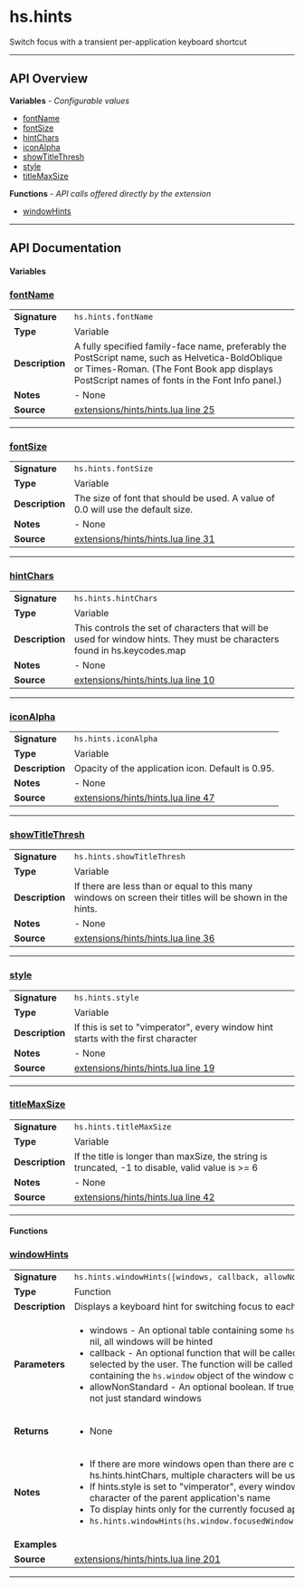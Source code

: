 # hs.hints

Switch focus with a transient per-application keyboard shortcut

---

## API Overview
**Variables** - _Configurable values_
 * [fontName](#fontname)
 * [fontSize](#fontsize)
 * [hintChars](#hintchars)
 * [iconAlpha](#iconalpha)
 * [showTitleThresh](#showtitlethresh)
 * [style](#style)
 * [titleMaxSize](#titlemaxsize)

**Functions** - _API calls offered directly by the extension_
 * [windowHints](#windowhints)


---

## API Documentation

#### Variables


### [fontName](#fontname)

|                                             |                                                                                     |
| --------------------------------------------|-------------------------------------------------------------------------------------|
| **Signature**                               | `hs.hints.fontName`                                                                    |
| **Type**                                    | Variable                                                                     |
| **Description**                             | A fully specified family-face name, preferably the PostScript name, such as Helvetica-BoldOblique or Times-Roman. (The Font Book app displays PostScript names of fonts in the Font Info panel.)                                                                     |
| **Notes**                                   | - None |
| **Source**                                  | [extensions/hints/hints.lua line 25](https://github.com/CommandPost/CommandPost-App/blob/master/extensions/hints/hints.lua#L25) |

---


### [fontSize](#fontsize)

|                                             |                                                                                     |
| --------------------------------------------|-------------------------------------------------------------------------------------|
| **Signature**                               | `hs.hints.fontSize`                                                                    |
| **Type**                                    | Variable                                                                     |
| **Description**                             | The size of font that should be used. A value of 0.0 will use the default size.                                                                     |
| **Notes**                                   | - None |
| **Source**                                  | [extensions/hints/hints.lua line 31](https://github.com/CommandPost/CommandPost-App/blob/master/extensions/hints/hints.lua#L31) |

---


### [hintChars](#hintchars)

|                                             |                                                                                     |
| --------------------------------------------|-------------------------------------------------------------------------------------|
| **Signature**                               | `hs.hints.hintChars`                                                                    |
| **Type**                                    | Variable                                                                     |
| **Description**                             | This controls the set of characters that will be used for window hints. They must be characters found in hs.keycodes.map                                                                     |
| **Notes**                                   | - None |
| **Source**                                  | [extensions/hints/hints.lua line 10](https://github.com/CommandPost/CommandPost-App/blob/master/extensions/hints/hints.lua#L10) |

---


### [iconAlpha](#iconalpha)

|                                             |                                                                                     |
| --------------------------------------------|-------------------------------------------------------------------------------------|
| **Signature**                               | `hs.hints.iconAlpha`                                                                    |
| **Type**                                    | Variable                                                                     |
| **Description**                             | Opacity of the application icon. Default is 0.95.                                                                     |
| **Notes**                                   | - None |
| **Source**                                  | [extensions/hints/hints.lua line 47](https://github.com/CommandPost/CommandPost-App/blob/master/extensions/hints/hints.lua#L47) |

---


### [showTitleThresh](#showtitlethresh)

|                                             |                                                                                     |
| --------------------------------------------|-------------------------------------------------------------------------------------|
| **Signature**                               | `hs.hints.showTitleThresh`                                                                    |
| **Type**                                    | Variable                                                                     |
| **Description**                             | If there are less than or equal to this many windows on screen their titles will be shown in the hints.                                                                     |
| **Notes**                                   | - None |
| **Source**                                  | [extensions/hints/hints.lua line 36](https://github.com/CommandPost/CommandPost-App/blob/master/extensions/hints/hints.lua#L36) |

---


### [style](#style)

|                                             |                                                                                     |
| --------------------------------------------|-------------------------------------------------------------------------------------|
| **Signature**                               | `hs.hints.style`                                                                    |
| **Type**                                    | Variable                                                                     |
| **Description**                             | If this is set to "vimperator", every window hint starts with the first character                                                                     |
| **Notes**                                   | - None |
| **Source**                                  | [extensions/hints/hints.lua line 19](https://github.com/CommandPost/CommandPost-App/blob/master/extensions/hints/hints.lua#L19) |

---


### [titleMaxSize](#titlemaxsize)

|                                             |                                                                                     |
| --------------------------------------------|-------------------------------------------------------------------------------------|
| **Signature**                               | `hs.hints.titleMaxSize`                                                                    |
| **Type**                                    | Variable                                                                     |
| **Description**                             | If the title is longer than maxSize, the string is truncated, -1 to disable, valid value is >= 6                                                                     |
| **Notes**                                   | - None |
| **Source**                                  | [extensions/hints/hints.lua line 42](https://github.com/CommandPost/CommandPost-App/blob/master/extensions/hints/hints.lua#L42) |

---

#### Functions


### [windowHints](#windowhints)

|                                             |                                                                                     |
| --------------------------------------------|-------------------------------------------------------------------------------------|
| **Signature**                               | `hs.hints.windowHints([windows, callback, allowNonStandard])`                                                                    |
| **Type**                                    | Function                                                                     |
| **Description**                             | Displays a keyboard hint for switching focus to each window                                                                     |
| **Parameters**                              | <ul><li>windows - An optional table containing some `hs.window` objects. If this value is nil, all windows will be hinted</li><li>callback - An optional function that will be called when a window has been selected by the user. The function will be called with a single argument containing the `hs.window` object of the window chosen by the user</li><li>allowNonStandard - An optional boolean.  If true, all windows will be included, not just standard windows</li></ul> |
| **Returns**                                 | <ul><li>None</li></ul>          |
| **Notes**                                   | <ul><li>If there are more windows open than there are characters available in hs.hints.hintChars, multiple characters will be used</li><li>If hints.style is set to "vimperator", every window hint is prefixed with the first character of the parent application's name</li><li>To display hints only for the currently focused application, try something like:</li><li> `hs.hints.windowHints(hs.window.focusedWindow():application():allWindows())`</li></ul> |
| **Examples**                                | <ul></ul> |
| **Source**                                  | [extensions/hints/hints.lua line 201](https://github.com/CommandPost/CommandPost-App/blob/master/extensions/hints/hints.lua#L201) |

---

